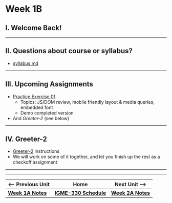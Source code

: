 # Week 1B

## I. Welcome Back!

<hr>

## II. Questions about course or syllabus?
- [syllabus.md](../syllabus.md)

<hr>

## III. Upcoming Assignments
- [Practice Exercise 01](../pe/pe-01.md)
  - Topics: JS/DOM review, mobile friendly layout & media queries, embedded font
  - Demo completed version
- And *Greeter-2* (see below)

<hr>

## IV. Greeter-2

- [Greeter-2](../checkoffs/greeter-2.md) instructions
- We will work on some of it together, and let you finish up the rest as a checkoff assignment

<hr><hr>

| <-- Previous Unit | Home | Next Unit -->
| --- | --- | --- 
|  [**Week 1A Notes**](./01A.md)  |  [**IGME-330 Schedule**](../schedule.md) | [**Week 2A Notes**](./02A.md)
